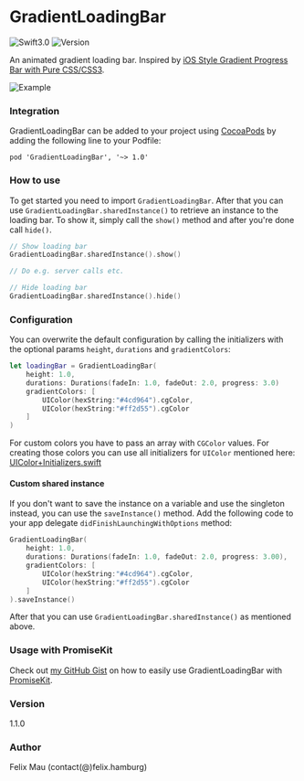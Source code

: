 GradientLoadingBar
====================

![Swift3.0](https://img.shields.io/badge/Swift-3.0-green.svg?style=flat) ![Version](https://img.shields.io/cocoapods/v/GradientLoadingBar.svg)

An animated gradient loading bar.
Inspired by [iOS Style Gradient Progress Bar with Pure CSS/CSS3](http://www.cssscript.com/ios-style-gradient-progress-bar-with-pure-css-css3/).

![Example](http://felix.hamburg/files/github/gradient-loading-bar/screen.gif)

### Integration
GradientLoadingBar can be added to your project using [CocoaPods](https://cocoapods.org/) by adding the following line to your Podfile:
```
pod 'GradientLoadingBar', '~> 1.0'
```
### How to use
To get started you need to import `GradientLoadingBar`. After that you can use `GradientLoadingBar.sharedInstance()` to retrieve an instance to the loading bar. To show it, simply call the `show()` method and after you're done call `hide()`.
```swift
// Show loading bar
GradientLoadingBar.sharedInstance().show()

// Do e.g. server calls etc.

// Hide loading bar
GradientLoadingBar.sharedInstance().hide()
```

### Configuration
You can overwrite the default configuration by calling the initializers with the optional params `height`, `durations` and `gradientColors`:
```swift
let loadingBar = GradientLoadingBar(
    height: 1.0,
    durations: Durations(fadeIn: 1.0, fadeOut: 2.0, progress: 3.0)
    gradientColors: [
        UIColor(hexString:"#4cd964").cgColor,
        UIColor(hexString:"#ff2d55").cgColor
    ]
)
```
For custom colors you have to pass an array with `CGColor` values. For creating those colors you can use all initializers for `UIColor`  mentioned here: [UIColor+Initializers.swift](https://gist.github.com/fxm90/1350d27abf92af3be59aaa9eb72c9310)

#### Custom shared instance
If you don't want to save the instance on a variable and use the singleton instead, you can use the `saveInstance()` method. Add the following code to your app delegate `didFinishLaunchingWithOptions` method:
```swift
GradientLoadingBar(
    height: 1.0,
    durations: Durations(fadeIn: 1.0, fadeOut: 2.0, progress: 3.00),
    gradientColors: [
        UIColor(hexString:"#4cd964").cgColor,
        UIColor(hexString:"#ff2d55").cgColor
    ]
).saveInstance()
```

After that you can use `GradientLoadingBar.sharedInstance()` as mentioned above.

### Usage with PromiseKit
Check out [my GitHub Gist](https://gist.github.com/fxm90/698554e8335f34e0c6ab95194a4678fb) on how to easily use GradientLoadingBar with [PromiseKit](http://promisekit.org/).

### Version
1.1.0

### Author
Felix Mau (contact(@)felix.hamburg)
